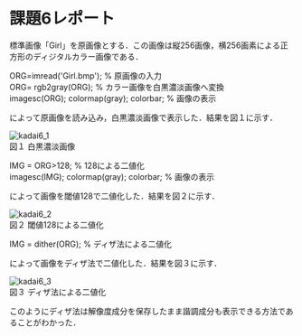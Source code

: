 # 課題6レポート　　
標準画像「Girl」を原画像とする．この画像は縦256画像，横256画素による正方形のディジタルカラー画像である．

ORG=imread('Girl.bmp'); % 原画像の入力  
ORG= rgb2gray(ORG); % カラー画像を白黒濃淡画像へ変換  
imagesc(ORG); colormap(gray); colorbar; % 画像の表示

によって原画像を読み込み，白黒濃淡画像で表示した．結果を図１に示す．

![kadai6_1](https://github.com/dolphinhardcore/kadai/blob/master/image/kadai6_1.png)  
図１ 白黒濃淡画像

IMG = ORG>128; % 128による二値化  
imagesc(IMG); colormap(gray); colorbar; % 画像の表示  

によって画像を閾値128で二値化した．結果を図２に示す．

![kadai6_2](https://github.com/dolphinhardcore/kadai/blob/master/image/kadai6_2.png)  
図２ 閾値128による二値化

IMG = dither(ORG); % ディザ法による二値化

によって画像をディザ法で二値化した．結果を図３に示す．

![kadai6_3](https://github.com/dolphinhardcore/kadai/blob/master/image/kadai6_3.png)  
図３ ディザ法による二値化

このようにディザ法は解像度成分を保存したまま諧調成分も表示できる方法であることがわかった．
